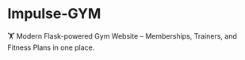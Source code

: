 # Impulse-GYM
🏋️ Modern Flask-powered Gym Website – Memberships, Trainers, and Fitness Plans in one place.
